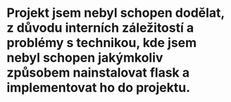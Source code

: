 # Projekt jsem nebyl schopen dodělat, z důvodu interních záležitostí a problémy s technikou, kde jsem nebyl schopen jakýmkoliv způsobem nainstalovat flask a implementovat ho do projektu.
